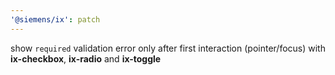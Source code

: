 ```yaml
---
'@siemens/ix': patch
---
```


show `required` validation error only after first interaction (pointer/focus) with **ix-checkbox**, **ix-radio** and **ix-toggle**
